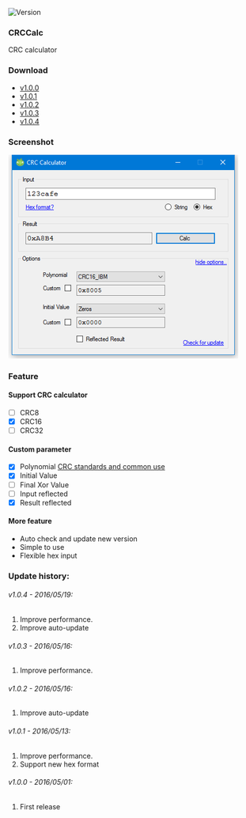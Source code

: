 ![Version](https://img.shields.io/github/release/bs135/CRCCalc.svg?style=plastic)

### CRCCalc
CRC calculator

### Download
- [v1.0.0](https://github.com/bs135/CRCCalc/raw/master/ReleaseDownload/v1.0.0/CRCCalc.exe)
- [v1.0.1](https://github.com/bs135/CRCCalc/raw/master/ReleaseDownload/v1.0.1/CRCCalc.exe)
- [v1.0.2](https://github.com/bs135/CRCCalc/raw/master/ReleaseDownload/v1.0.2/CRCCalc.exe)
- [v1.0.3](https://github.com/bs135/CRCCalc/raw/master/ReleaseDownload/v1.0.3/CRCCalc.exe)
- [v1.0.4](https://github.com/bs135/CRCCalc/raw/master/ReleaseDownload/v1.0.4/CRCCalc.exe)

### Screenshot

![Screenshot](https://github.com/bs135/CRCCalc/raw/master/ScreenShot/Screenshot%202016-05-18%2023.51.33.png)

### Feature

#### Support CRC calculator
- [ ] CRC8
- [x] CRC16
- [ ] CRC32

#### Custom parameter
- [x] Polynomial [CRC standards and common use](https://en.wikipedia.org/wiki/Cyclic_redundancy_check#Standards_and_common_use)
- [x] Initial Value
- [ ] Final Xor Value
- [ ] Input reflected
- [x] Result reflected

#### More feature
- Auto check and update new version
- Simple to use
- Flexible hex input


### Update history:
###### v1.0.4 - 2016/05/19:
1. Improve performance.
2. Improve auto-update

###### v1.0.3 - 2016/05/16:
1. Improve performance.

###### v1.0.2 - 2016/05/16:
1. Improve auto-update

###### v1.0.1 - 2016/05/13:
1. Improve performance.
2. Support new hex format

###### v1.0.0 - 2016/05/01:
1. First release
